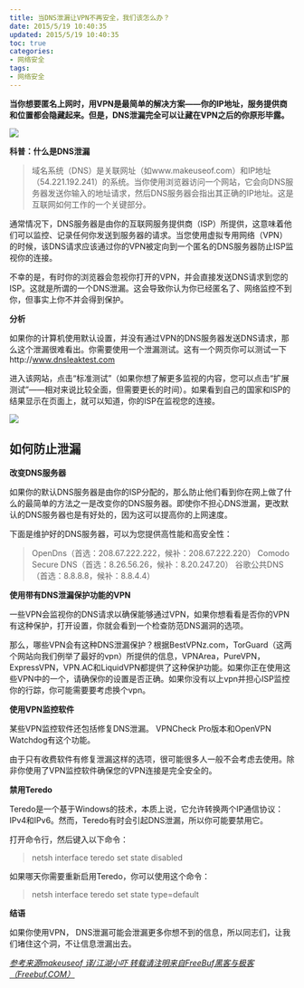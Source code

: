 ```yaml
---
title: 当DNS泄漏让VPN不再安全，我们该怎么办？
date: 2015/5/19 10:40:35
updated: 2015/5/19 10:40:35
toc: true
categories:
- 网络安全
tags:
- 网络安全
---
```


**当你想要匿名上网时，用VPN是最简单的解决方案——你的IP地址，服务提供商和位置都会隐藏起来。但是，DNS泄漏完全可以让藏在VPN之后的你原形毕露。**

![](/pictures/dns-leak/14319212852185.jpg)

**科普：什么是DNS泄漏**

>域名系统（DNS）是关联网址（如www.makeuseof.com）和IP地址（54.221.192.241）的系统。当你使用浏览器访问一个网站，它会向DNS服务器发送你输入的地址请求，然后DNS服务器会指出其正确的IP地址。这是互联网如何工作的一个关键部分。

通常情况下，DNS服务器是由你的互联网服务提供商（ISP）所提供，这意味着他们可以监控、记录任何你发送到服务器的请求。当您使用虚拟专用网络（VPN）的时候，该DNS请求应该通过你的VPN被定向到一个匿名的DNS服务器防止ISP监视你的连接。

不幸的是，有时你的浏览器会忽视你打开的VPN，并会直接发送DNS请求到您的ISP。这就是所谓的一个DNS泄漏。这会导致你认为你已经匿名了、网络监控不到你，但事实上你不并会得到保护。

**分析**

如果你的计算机使用默认设置，并没有通过VPN的DNS服务器发送DNS请求，那么这个泄漏很难看出。你需要使用一个泄漏测试。这有一个网页你可以测试一下http://www.dnsleaktest.com

<!--more-->

进入该网站，点击“标准测试”（如果你想了解更多监视的内容，您可以点击“扩展测试”——相对来说比较全面，但需要更长的时间）。如果看到自己的国家和ISP的结果显示在页面上，就可以知道，你的ISP在监视您的连接。

![](/pictures/dns-leak/14319210891769.jpg)

如何防止泄漏
------
**改变DNS服务器**

如果你的默认DNS服务器是由你的ISP分配的，那么防止他们看到你在网上做了什么的最简单的方法之一是改变你的DNS服务器。即使你不担心DNS泄漏，更改默认的DNS服务器也是有好处的，因为这可以提高你的上网速度。

下面是维护好的DNS服务器，可以为您提供高性能和高安全性：
>OpenDns（首选：208.67.222.222，候补：208.67.222.220）
Comodo Secure DNS（首选：8.26.56.26，候补：8.20.247.20）
谷歌公共DNS（首选：8.8.8.8，候补：8.8.4.4）

**使用带有DNS泄漏保护功能的VPN**

一些VPN会监视你的DNS请求以确保能够通过VPN，如果你想看看是否你的VPN有这种保护，打开设置，你就会看到一个检查防范DNS漏洞的选项。

那么，哪些VPN会有这种DNS泄漏保护？根据BestVPNz.com，TorGuard（这两个网站向我们例举了最好的vpn）所提供的信息，VPNArea，PureVPN，ExpressVPN，VPN.AC和LiquidVPN都提供了这种保护功能。如果你正在使用这些VPN中的一个，请确保你的设置是否正确。如果你没有以上vpn并担心ISP监控你的行踪，你可能需要要考虑换个vpn。

**使用VPN监控软件**

某些VPN监控软件还包括修复DNS泄漏。 VPNCheck Pro版本和OpenVPN Watchdog有这个功能。

由于只有收费软件有修复泄漏这样的选项，很可能很多人一般不会考虑去使用。除非你使用了VPN监控软件确保您的VPN连接是完全安全的。



**禁用Teredo**

Teredo是一个基于Windows的技术，本质上说，它允许转换两个IP通信协议：IPv4和IPv6。然而，Teredo有时会引起DNS泄漏，所以你可能要禁用它。

打开命令行，然后键入以下命令：
>netsh interface teredo set state disabled

如果哪天你需要重新启用Teredo，你可以使用这个命令：
>netsh interface teredo set state type=default

**结语**

如果你使用VPN， DNS泄漏可能会泄漏更多你想不到的信息，所以同志们，让我们堵住这个洞，不让信息泄漏出去。



<u>*参考来源makeuseof 译/江湖小吓 转载请注明来自FreeBuf黑客与极客（Freebuf.COM）*</u>
